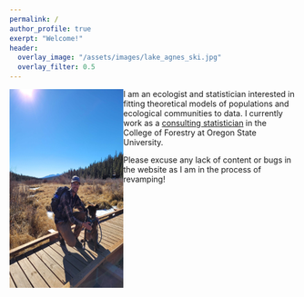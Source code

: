 ```yaml
---
permalink: /
author_profile: true
exerpt: "Welcome!"
header:
  overlay_image: "/assets/images/lake_agnes_ski.jpg"
  overlay_filter: 0.5
---
```


<img src="/assets/images/beav_creek_raya.jpg" align="left" style="width:200px;height:350px"/>  I am an ecologist and statistician interested in fitting theoretical models of populations and ecological communities to data. I currently work as a [consulting statistician](https://helpdesk.forestry.oregonstate.edu/statistical-consulting?_gl=1*560g0c*_ga*NzI3MTE3MDkwLjE2ODMwNDIyODk.*_ga_P4TKPDKRPV*MTY4MzA0NzM3MS4xLjEuMTY4MzA0NzQ3OC4wLjAuMA..) in the College of Forestry at Oregon State University.


Please excuse any lack of content or bugs in the website as I am in the process of revamping!
